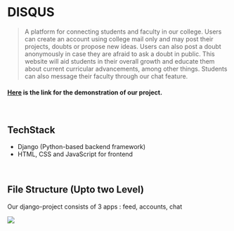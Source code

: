# DISQUS

> A platform for connecting students and faculty in our college. 
Users can create an account using college mail only and may post their projects, doubts or propose new ideas. 
Users can also post a doubt anonymously in case they are afraid to ask a doubt in public. 
This website will aid students in their overall growth and educate them about current curricular advancements, among other things.
Students can also message their faculty through our chat feature.

#### [Here](https://disqus.pythonanywhere.com/) is the link for the demonstration of our project.
<br>

## TechStack
- Django (Python-based backend framework)
- HTML, CSS and JavaScript for frontend

<br>

## File Structure (Upto two Level)
Our django-project consists of 3 apps : feed, accounts, chat

<img src="https://github.com/chaitanyahardikar/devathon/blob/master/media/disqus_tree.png">
